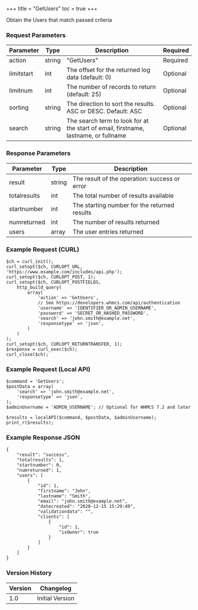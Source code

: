 +++
title = "GetUsers"
toc = true
+++

Obtain the Users that match passed criteria

### Request Parameters

| Parameter | Type | Description | Required |
| --------- | ---- | ----------- | -------- |
| action | string | "GetUsers" | Required |
| limitstart | int | The offset for the returned log data (default: 0) | Optional |
| limitnum | int | The number of records to return (default: 25) | Optional |
| sorting | string | The direction to sort the results. ASC or DESC. Default: ASC | Optional |
| search | string | The search term to look for at the start of email, firstname, lastname, or fullname | Optional |

### Response Parameters

| Parameter | Type | Description |
| --------- | ---- | ----------- |
| result | string | The result of the operation: success or error |
| totalresults | int | The total number of results available |
| startnumber | int | The starting number for the returned results |
| numreturned | int | The number of results returned |
| users | array | The user entries returned |


### Example Request (CURL)

```
$ch = curl_init();
curl_setopt($ch, CURLOPT_URL, 'https://www.example.com/includes/api.php');
curl_setopt($ch, CURLOPT_POST, 1);
curl_setopt($ch, CURLOPT_POSTFIELDS,
    http_build_query(
        array(
            'action' => 'GetUsers',
            // See https://developers.whmcs.com/api/authentication
            'username' => 'IDENTIFIER_OR_ADMIN_USERNAME',
            'password' => 'SECRET_OR_HASHED_PASSWORD',
            'search' => 'john.smith@example.net',
            'responsetype' => 'json',
        )
    )
);
curl_setopt($ch, CURLOPT_RETURNTRANSFER, 1);
$response = curl_exec($ch);
curl_close($ch);
```


### Example Request (Local API)

```
$command = 'GetUsers';
$postData = array(
    'search' => 'john.smith@example.net',
    'responsetype' => 'json',
);
$adminUsername = 'ADMIN_USERNAME'; // Optional for WHMCS 7.2 and later

$results = localAPI($command, $postData, $adminUsername);
print_r($results);
```


### Example Response JSON

```
{
    "result": "success",
    "totalresults": 1,
    "startnumber": 0,
    "numreturned": 1,
    "users": [
        {
            "id": 1,
            "firstname": "John",
            "lastname": "Smith",
            "email": "john.smith@example.net",
            "datecreated": "2020-12-15 15:29:49",
            "validationdata": "",
            "clients": [
                {
                    "id": 1,
                    "isOwner": true
                }
            ]
        }
    ]
}
```


### Version History

| Version | Changelog |
| ------- | --------- |
| 1.0 | Initial Version |

